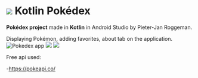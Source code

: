 # ![](https://i.ibb.co/nMFHK6H/Pokedex-Logo-40-x-40-px.png) Kotlin Pokédex

**Pokédex project** made in **Kotlin** in Android Studio by Pieter-Jan Roggeman.

Displaying Pokémon, adding favorites, about tab on the application.
![Pokedex app](https://i.ibb.co/tXrk4Gk/pokedex.png)    ![](https://i.ibb.co/7tChqpy/MenuNav.png)
![](https://ibb.co/vYngHFg)


Free api used:

-https://pokeapi.co/
